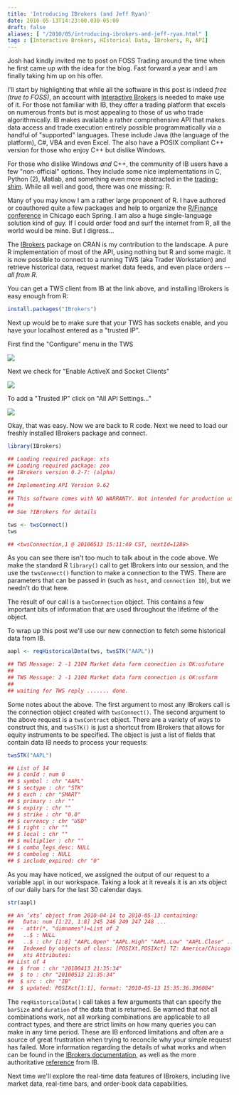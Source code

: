 ```yaml
---
title: 'Introducing IBrokers (and Jeff Ryan)'
date: 2010-05-13T14:23:00.030-05:00
draft: false
aliases: [ "/2010/05/introducing-ibrokers-and-jeff-ryan.html" ]
tags : [Interactive Brokers, HIstorical Data, IBrokers, R, API]
---
```


Josh had kindly invited me to post on FOSS Trading around the time when he first came up with the idea for the blog. Fast forward a year and I am finally taking him up on his offer.  
  

I'll start by highlighting that while all the software in this post is indeed _free (true to FOSS)_, an account with [Interactive Brokers](http://www.interactivebrokers.com/) is needed to make use of it. For those not familiar with IB, they offer a trading platform that excels on numerous fronts but is most appealing to those of us who trade algorithmically. IB makes available a rather comprehensive API that makes data access and trade execution entirely possible programmatically via a handful of "supported" languages. These include Java (the language of the platform), C#, VBA and even Excel. The also have a POSIX compliant C++ version for those who enjoy C++ but dislike Windows.  
  
For those who dislike Windows _and_ C++, the community of IB users have a few "non-official" options. They include some nice implementations in C, Python (2), Matlab, and something even more abstracted in the [trading-shim](http://www.trading-shim.org/). While all well and good, there was one missing: R.  
  
Many of you may know I am a rather large proponent of R. I have authored or coauthored quite a few packages and help to organize the [R/Finance conference](http://www.rinfinance.com/) in Chicago each Spring. I am also a huge single-language solution kind of guy. If I could order food and surf the internet from R, all the world would be mine. But I digress...  
  
The [IBrokers](http://cran.r-project.org/web/packages/IBrokers/index.html) package on CRAN is my contribution to the landscape. A pure R implementation of most of the API, using nothing but R and some magic. It is now possible to connect to a running TWS (aka Trader Workstation) and retrieve historical data, request market data feeds, and even place orders -- _all from R_.

You can get a TWS client from IB at the link above, and installing IBrokers is easy enough from R:

```r
install.packages("IBrokers")
```

Next up would be to make sure that your TWS has sockets enable, and you have your localhost entered as a "trusted IP".

First find the "Configure" menu in the TWS

![](/post/images/Screen+shot+2010-05-13+at+3.10.05+195PM.png)

Next we check for "Enable ActiveX and Socket Clients"

[![](/post/images/Screen+shot+2010-05-13+at+3.10.30+142PM.png)](/post/images/Screen+shot+2010-05-13+at+3.10.30+142PM.png)  

To add a "Trusted IP" click on "All API Settings..."

[![](/post/images/Screen+shot+2010-05-13+at+3.10.43+749PM.png)](/post/images/Screen+shot+2010-05-13+at+3.10.43+749PM.png)

Okay, that was easy. Now we are back to R code. Next we need to load our freshly installed IBrokers package and connect.

```r
library(IBrokers)

## Loading required package: xts
## Loading required package: zoo
## IBrokers version 0.2-7: (alpha)
## 
## Implementing API Version 9.62
## 
## This software comes with NO WARRANTY. Not intended for production use!
## 
## See ?IBrokers for details

tws <- twsConnect()
tws

## <twsConnection,1 @ 20100513 15:11:40 CST, nextId=1288>
```

As you can see there isn't too much to talk about in the code above. We make the standard R `library()` call to get IBrokers into our session, and the use the `twsConnect()` function to make a connection to the TWS. There are parameters that can be passed in (such as `host`, and `connection ID`), but we needn't do that here.  

The result of our call is a `twsConnection` object. This contains a few important bits of information that are used throughout the lifetime of the object.  

To wrap up this post we'll use our new connection to fetch some historical data from IB.

```r
aapl <- reqHistoricalData(tws, twsSTK("AAPL"))

## TWS Message: 2 -1 2104 Market data farm connection is OK:usfuture
## 
## TWS Message: 2 -1 2104 Market data farm connection is OK:usfarm
## 
## waiting for TWS reply ....... done.
```

Some notes about the above. The first argument to most any IBrokers call is the connection object created with `twsConnect()`. The second argument to the above request is a `twsContract` object. There are a variety of ways to construct this, and `twsSTK()` is just a shortcut from IBrokers that allows for equity instruments to be specified. The object is just a list of fields that contain data IB needs to process your requests:

```r
twsSTK("AAPL")

## List of 14
## $ conId : num 0
## $ symbol : chr "AAPL"
## $ sectype : chr "STK"
## $ exch : chr "SMART"
## $ primary : chr ""
## $ expiry : chr ""
## $ strike : chr "0.0"
## $ currency : chr "USD"
## $ right : chr ""
## $ local : chr ""
## $ multiplier : chr ""
## $ combo_legs_desc: NULL
## $ comboleg : NULL
## $ include_expired: chr "0"
```

As you may have noticed, we assigned the output of our request to a variable `appl` in our workspace. Taking a look at it reveals it is an xts object of our daily bars for the last 30 calendar days.

```r
str(aapl)

## An ‘xts’ object from 2010-04-14 to 2010-05-13 containing:
##   Data: num [1:22, 1:8] 245 246 249 247 248 ...
##  - attr(*, "dimnames")=List of 2
##   ..$ : NULL
##   ..$ : chr [1:8] "AAPL.Open" "AAPL.High" "AAPL.Low" "AAPL.Close" ...
##   Indexed by objects of class: [POSIXt,POSIXct] TZ: America/Chicago
##   xts Attributes:
## List of 4
##  $ from : chr "20100413 21:35:34"
##  $ to : chr "20100513 21:35:34"
##  $ src : chr "IB"
##  $ updated: POSIXct[1:1], format: "2010-05-13 15:35:36.396084"
```

The `reqHistoricalData()` call takes a few arguments that can specify the `barSize` and `duration` of the data that is returned. Be warned that not all combinations work, not all working combinations are applicable to all contract types, and there are strict limits on how many queries you can make in any time period. These are IB enforced limitations and often are a source of great frustration when trying to reconcile why your simple request has failed. More information regarding the details of what works and when can be found in the [IBrokers documentation,](http://cran.r-project.org/web/packages/IBrokers/IBrokers.pdf) as well as the more authoritative [reference](http://www.interactivebrokers.com/php/apiUsersGuide/apiguide/api/historical_data_limitations.htm) from IB.  
  
Next time we'll explore the real-time data features of IBrokers, including live market data, real-time bars, and order-book data capabilities.
